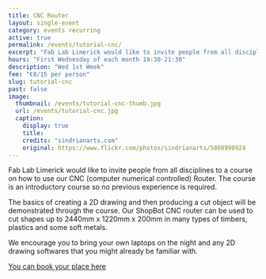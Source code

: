 ```yaml
---
title: CNC Router
layout: single-event
category: events recurring
active: true
permalink: /events/tutorial-cnc/
excerpt: "Fab Lab Limerick would like to invite people from all disciplines to a course on how to use our CNC Router. No previous experience is required"
hours: "First Wednesday of each month 19:30-21:30"
description: "Wed 1st Week"
fee: "€8/15 per person"
slug: tutorial-cnc
past: false
image:
  thumbnail: /events/tutorial-cnc-thumb.jpg
  url: /events/tutorial-cnc.jpg
  caption:
    display: true
    title: 
    credits: "sindrianarts.com"
    original: https://www.flickr.com/photos/sindrianarts/5860990924
---
```


Fab Lab Limerick would like to invite people from all disciplines to a course on how to use our CNC (computer numerical controlled) Router. The course is an introductory course so no previous experience is required. 

The basics of creating a 2D drawing and then producing a cut object will be demonstrated through the course. Our ShopBot CNC router can be used to cut shapes up to 2440mm x 1220mm x 200mm in many types of timbers, plastics and some soft metals. 

We encourage you to bring your own laptops on the night and any 2D drawing softwares that you might already be familiar with.

[You can book your place here](http://fablablimerick.ticketleap.com/introduction-to-cnc-routing/)